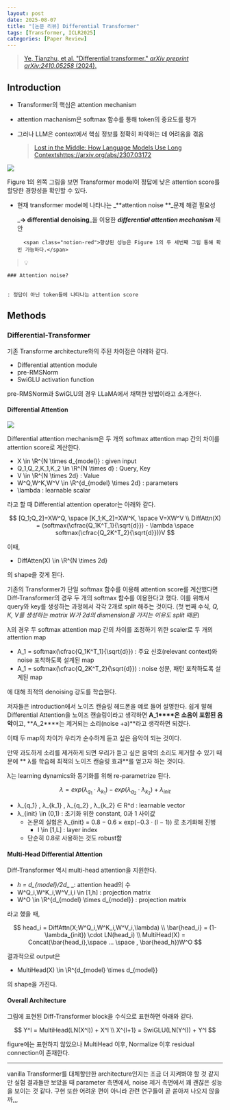 ```yaml
---
layout: post
date: 2025-08-07
title: "[논문 리뷰] Differential Transformer"
tags: [Transformer, ICLR2025]
categories: [Paper Review]
---
```


> [Ye, Tianzhu, et al. "Differential transformer." ](https://arxiv.org/abs/2410.05258)[_arXiv preprint arXiv:2410.05258_](https://arxiv.org/abs/2410.05258)[ (2024).](https://arxiv.org/abs/2410.05258)



## Introduction

- Transformer의 핵심은 attention mechanism
- attention machanism은 softmax 함수를 통해 token의 중요도를 평가
- 그러나 LLM은 context에서 핵심 정보를 정확히 파악하는 데 어려움을 겪음

	> [Lost in the Middle: How Language Models Use Long Contextshttps://arxiv.org/abs/2307.03172](https://arxiv.org/abs/2307.03172)


![](https://prod-files-secure.s3.us-west-2.amazonaws.com/542b861c-36a8-4051-84e5-8804b6728dba/9083ea56-691a-4752-ae26-47f403431ac8/image.png?X-Amz-Algorithm=AWS4-HMAC-SHA256&X-Amz-Content-Sha256=UNSIGNED-PAYLOAD&X-Amz-Credential=ASIAZI2LB4665C7LB2DJ%2F20250911%2Fus-west-2%2Fs3%2Faws4_request&X-Amz-Date=20250911T170101Z&X-Amz-Expires=3600&X-Amz-Security-Token=IQoJb3JpZ2luX2VjEKH%2F%2F%2F%2F%2F%2F%2F%2F%2F%2FwEaCXVzLXdlc3QtMiJIMEYCIQDzjiiRpZtS1MkEQP0qyaH7sBa%2FCH5rKi3AuCaKhcm1XQIhALrlXG10X5iYeVT9vfZVCnGDCWlXMRfyMNbY%2BlH6WN8KKv8DCBkQABoMNjM3NDIzMTgzODA1IgwrELnq%2BYEAmutTGBgq3AM2N1LbQMtueTHmDDwtRgf%2FWEmwz50OCWO0Fgttf1gAAplN1PVb9Bn6wxrZxFt9AFU%2FcTN4poC%2FpNchRh3MibmZj780XHzrCu3p584vQuWzieX2NJDMWzEYzSRbLkMRuBCuQ9VHH%2FHPKH2Tm5ceRpMrHsVwBwMiUCOx26RxdL9MHQ4Wiq2illlaC3MlQI0NxbEekWOlxfZyUdNbd4lgS6aM3i4CL%2FZjDR%2FzC95bwsDh6gAkfBgrTGOGAjaCqZyztxyczdbb9OT9bM0b6nM32Bm31pnEfWXKztOgWrPZcQgiZ63LUzjhfOsxuQanCYDNofx%2FZ50e2mYeQCM2bM%2BughjZkRl1VnRLUf9WzaCCSMx6UVOxLM6rjFjRslsxuAGA%2B3RWWexRiwi7BlH%2F3X%2F3jB9sTGxWBd2TxeFYyqXpsTGNx7VKAfkS6KmVo0LaVsYT9vHCtnr3fPNWjjCZQ%2FWQcjcXK%2Bh3eAi8xrukT7AUy5Uh%2F32UepZ9Fnl%2FpN5WuRcrUozqkwAkIvsWODcjoZDdbpxX57JdRGPyHZTFEgPxWkiKmXnJSyrlu%2FgSc59l5eZj4COvFFNwBkCdMYR9TfpplhZX9%2FkPUsipg15swDAPTJKIJr6BG%2FnEan4GzKNJyTC18IvGBjqkAdQz6Lx55J1usZYFmmKAwW7U5YMtUeKmzrr3ezD%2Bbmu6%2BN%2BDOwS74BFLwLHjbimmNhsKnxW%2BFqAZ%2BVwOet444s%2B3VyhdaFWIsGFLA0fmdkwWy%2FScYMiorklUilSePV9OQRB3WvjhVNz3Tv%2BqD66qeQN2YHkHrO7P9Ynr5lnsQWz%2BRrOdzehAIFNFi4F7pqm0pKze2FOFqQFBNfyk0xObSEKMzkNJ&X-Amz-Signature=764fcf67305e7128532cdd2ec13e5a400bfc55a11e999b09600470ec7c0bfe53&X-Amz-SignedHeaders=host&x-amz-checksum-mode=ENABLED&x-id=GetObject)


Figure 1의 왼쪽 그림을 보면 Transformer model이 정답에 낮은 attention score를 할당한 경향성을 확인할 수 있다.

- 현재 transformer model에 나타나는 _**attention noise **_문제 해결 필요성

	_**→ differential denoising**_을 이용한 _**differential attention mechanism**_ 제안


		<span class="notion-red">향상된 성능은 Figure 1의 두 세번째 그림 통해 확인 가능하다.</span>


> 💡 


	### Attention noise?


	: 정답이 아닌 token들에 나타나는 attention score



## Methods



### Differential-Transformer


기존 Transforme architecture와의 주된 차이점은 아래와 같다.

- Differential attention module
- pre-RMSNorm
- SwiGLU activation function

pre-RMSNorm과 SwiGLU의 경우 LLaMA에서 채택한 방법이라고 소개한다.



#### Differential Attention


![](https://prod-files-secure.s3.us-west-2.amazonaws.com/542b861c-36a8-4051-84e5-8804b6728dba/116d70b2-1963-4810-9167-f4c7d8a06e8f/image.png?X-Amz-Algorithm=AWS4-HMAC-SHA256&X-Amz-Content-Sha256=UNSIGNED-PAYLOAD&X-Amz-Credential=ASIAZI2LB4665C7LB2DJ%2F20250911%2Fus-west-2%2Fs3%2Faws4_request&X-Amz-Date=20250911T170101Z&X-Amz-Expires=3600&X-Amz-Security-Token=IQoJb3JpZ2luX2VjEKH%2F%2F%2F%2F%2F%2F%2F%2F%2F%2FwEaCXVzLXdlc3QtMiJIMEYCIQDzjiiRpZtS1MkEQP0qyaH7sBa%2FCH5rKi3AuCaKhcm1XQIhALrlXG10X5iYeVT9vfZVCnGDCWlXMRfyMNbY%2BlH6WN8KKv8DCBkQABoMNjM3NDIzMTgzODA1IgwrELnq%2BYEAmutTGBgq3AM2N1LbQMtueTHmDDwtRgf%2FWEmwz50OCWO0Fgttf1gAAplN1PVb9Bn6wxrZxFt9AFU%2FcTN4poC%2FpNchRh3MibmZj780XHzrCu3p584vQuWzieX2NJDMWzEYzSRbLkMRuBCuQ9VHH%2FHPKH2Tm5ceRpMrHsVwBwMiUCOx26RxdL9MHQ4Wiq2illlaC3MlQI0NxbEekWOlxfZyUdNbd4lgS6aM3i4CL%2FZjDR%2FzC95bwsDh6gAkfBgrTGOGAjaCqZyztxyczdbb9OT9bM0b6nM32Bm31pnEfWXKztOgWrPZcQgiZ63LUzjhfOsxuQanCYDNofx%2FZ50e2mYeQCM2bM%2BughjZkRl1VnRLUf9WzaCCSMx6UVOxLM6rjFjRslsxuAGA%2B3RWWexRiwi7BlH%2F3X%2F3jB9sTGxWBd2TxeFYyqXpsTGNx7VKAfkS6KmVo0LaVsYT9vHCtnr3fPNWjjCZQ%2FWQcjcXK%2Bh3eAi8xrukT7AUy5Uh%2F32UepZ9Fnl%2FpN5WuRcrUozqkwAkIvsWODcjoZDdbpxX57JdRGPyHZTFEgPxWkiKmXnJSyrlu%2FgSc59l5eZj4COvFFNwBkCdMYR9TfpplhZX9%2FkPUsipg15swDAPTJKIJr6BG%2FnEan4GzKNJyTC18IvGBjqkAdQz6Lx55J1usZYFmmKAwW7U5YMtUeKmzrr3ezD%2Bbmu6%2BN%2BDOwS74BFLwLHjbimmNhsKnxW%2BFqAZ%2BVwOet444s%2B3VyhdaFWIsGFLA0fmdkwWy%2FScYMiorklUilSePV9OQRB3WvjhVNz3Tv%2BqD66qeQN2YHkHrO7P9Ynr5lnsQWz%2BRrOdzehAIFNFi4F7pqm0pKze2FOFqQFBNfyk0xObSEKMzkNJ&X-Amz-Signature=7cc90a31c07560ba486e7011611234683af0ca15c31c52e87718eae1cf2c08de&X-Amz-SignedHeaders=host&x-amz-checksum-mode=ENABLED&x-id=GetObject)


Differential attention mechanism은 두 개의 softmax attention map 간의 차이를 attention score로 계산한다.

- X \in \R^{N \times d\_{model}} : given input
- Q\_1,Q\_2,K\_1,K\_2 \in \R^{N \times d} : Query, Key
- V \in \R^{N \times 2d} : Value
- W^Q,W^K,W^V \in \R^{d\_{model} \times 2d} : parameters
- \lambda : learnable scalar

라고 할 때 Differential attention operator는 아래와 같다.


$$
[Q_1;Q_2]=XW^Q, \space [K_1;K_2]=XW^K, \space V=XW^V \\
DiffAttn(X) = (softmax(\cfrac{Q_1K^T_1}{\sqrt{d}}) - \lambda \space softmax(\cfrac{Q_2K^T_2}{\sqrt{d}}))V
$$


이때,

- DiffAtten(X) \in \R^{N \times 2d}

의 shape을 갖게 된다.


기존의 Transformer가 단일 softmax 함수를 이용해 attention score를 계산했다면 Diff-Transformer의 경우 두 개의 softmax 함수를 이용한다고 했다. 이를 위해서 query와 key를 생성하는 과정에서 각각 2개로 split 해주는 것이다. <span class="notion-red">(첫 번째 수식, </span><span class="notion-red">_Q, K, V를 생성하는 matrix W가 2d의 dismension을 가지는 이유도 split 때문_</span><span class="notion-red">)</span>


 λ의 경우 두 softmax attention map 간의 차이를 조정하기 위한 scaler로 두 개의 attention map

- A\_1 = softmax(\cfrac{Q\_1K^T\_1}{\sqrt{d}}) : 주요 신호(relevant context)와 noise 포착하도록 설계된 map
- A\_1 = softmax(\cfrac{Q\_2K^T\_2}{\sqrt{d}}) : noise 성분, 패턴 포착하도록 설계된 map 

에 대해 최적의 denoising 강도를 학습한다.


저자들은 introduction에서 노이즈 캔슬링 헤드폰을 예로 들어 설명한다. 쉽게 말해 Differential Attention을 노이즈 캔슬링이라고 생각하면 **A\_1****은 소음이 포함된 음악**이고, **A\_2****는 제거되는 소리(noise +a)**라고 생각하면 되겠다. 


이때 두 map의 차이가 우리가 순수하게 듣고 싶은 음악이 되는 것이다. 


만약 과도하게 소리를 제거하게 되면 우리가 듣고 싶은 음악의 소리도 제거할 수 있기 때문에 ** λ를 학습해 최적의 노이즈 캔슬링 효과**를 얻고자 하는 것이다.


λ는 learning dynamics와 동기화를 위해 re-parametrize 된다.


$$
\lambda = exp(\lambda_{q_1} \cdot \lambda_{k_1}) - exp(\lambda_{q_2} \cdot \lambda_{k_2}) + \lambda_{init}
$$

- λ\_{q\_1} , λ\_{k\_1} , λ\_{q\_2} , λ\_{k\_2} ∈ R^d : learnable vector
- λ\_{init} \in (0,1) : 초기화 위한 constant, 0과 1 사이값
	- 논문의 실험은 λ\_{init} = 0.8 − 0.6 × exp(−0.3 · (l − 1)) 로 초기화해 진행
		- l \in [1,L] : layer index
	- 단순히 0.8로 사용하는 것도 robust함


#### **Multi-Head Differential Attention**


Diff-Transformer 역시 multi-head attention을 지원한다.

- _h = d\_{model}/2d__ _: attention head의 수
- W^Q\_i,W^K\_i,W^V\_i,i \in [1,h] : projection matrix
- W^O \in \R^{d\_{model} \times d\_{model}} : projection matrix

라고 했을 때,


$$
head_i = DiffAttn(X;W^Q_i,W^K_i,W^V_i,\lambda) \\
\bar{head_i} = (1-\lambda_{init}) \cdot LN(head_i) \\
MultiHead(X) = Concat(\bar{head_i},\space ... \space , \bar{head_h})W^O
$$


결과적으로 output은

- MultiHead(X) \in \R^{d\_{model} \times d\_{model}}

의 shape을 가진다.



#### Overall Architecture


그림에 표현된 Diff-Transformer block을 수식으로 표현하면 아래와 같다.


$$
Y^l = MultiHead(LN(X^l)) + X^l \\
X^{l+1} = SwiGLU(LN(Y^l)) + Y^l
$$


figure에는 표현하지 않았으나 MultiHead 이후, Normalize 이후 residual connection이 존재한다.


---


vanilla Transformer를 대체할만한 architecture인지는 조금 더 지켜봐야 할 것 같지만 실험 결과들만 보았을 때 parameter 측면에서, noise 제거 측면에서 꽤 괜찮은 성능을 보이는 것 같다. 구현 또한 어려운 편이 아니라 관련 연구들이 곧 쏟아져 나오지 않을까,,,


